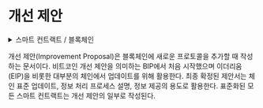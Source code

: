 # 개선 제안

<details>

<summary>스마트 컨트랙트 / 블록체인</summary>



</details>

개선 제안(Improvement Proposal)은 블록체인에 새로운 프로토콜을 추가할 때 작성하는 문서이다. 비트코인 개선 제안을 의미하는 BIP에서 처음 시작했으며 이더리움(EIP)을 비롯한 대부분의 체인에서 업데이트를 위해 활용한다. 최종 확정된 제안서는 체인 표준 업데이트, 정보 처리 프로세스 설명, 정보 제공의 용도로 활용한다. 표준화된 모든 스마트 컨트랙트는 개선 제안의 일부로 작성된다.

